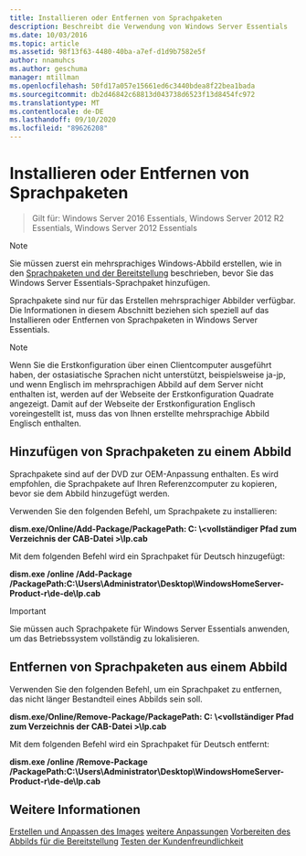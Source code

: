 ```yaml
---
title: Installieren oder Entfernen von Sprachpaketen
description: Beschreibt die Verwendung von Windows Server Essentials
ms.date: 10/03/2016
ms.topic: article
ms.assetid: 98f13f63-4480-40ba-a7ef-d1d9b7582e5f
author: nnamuhcs
ms.author: geschuma
manager: mtillman
ms.openlocfilehash: 50fd17a057e15661ed6c3440bdea8f22bea1bada
ms.sourcegitcommit: db2d46842c68813d043738d6523f13d8454fc972
ms.translationtype: MT
ms.contentlocale: de-DE
ms.lasthandoff: 09/10/2020
ms.locfileid: "89626208"
---
```

# <a name="install-or-remove-language-packs"></a>Installieren oder Entfernen von Sprachpaketen

>Gilt für: Windows Server 2016 Essentials, Windows Server 2012 R2 Essentials, Windows Server 2012 Essentials

> [!NOTE]
>  Sie müssen zuerst ein mehrsprachiges Windows-Abbild erstellen, wie in den [Sprachpaketen und der Bereitstellung](/previous-versions/windows/it-pro/windows-8.1-and-8/hh824829(v=win.10)) beschrieben, bevor Sie das Windows Server Essentials-Sprachpaket hinzufügen.

 Sprachpakete sind nur für das Erstellen mehrsprachiger Abbilder verfügbar. Die Informationen in diesem Abschnitt beziehen sich speziell auf das Installieren oder Entfernen von Sprachpaketen in Windows Server Essentials.

> [!NOTE]
>  Wenn Sie die Erstkonfiguration über einen Clientcomputer ausgeführt haben, der ostasiatische Sprachen nicht unterstützt, beispielsweise ja-jp, und wenn Englisch im mehrsprachigen Abbild auf dem Server nicht enthalten ist, werden auf der Webseite der Erstkonfiguration Quadrate angezeigt. Damit auf der Webseite der Erstkonfiguration Englisch voreingestellt ist, muss das von Ihnen erstellte mehrsprachige Abbild Englisch enthalten.

## <a name="adding-language-packs-to-an-image"></a>Hinzufügen von Sprachpaketen zu einem Abbild
 Sprachpakete sind auf der DVD zur OEM-Anpassung enthalten. Es wird empfohlen, die Sprachpakete auf Ihren Referenzcomputer zu kopieren, bevor sie dem Abbild hinzugefügt werden.

 Verwenden Sie den folgenden Befehl, um Sprachpakete zu installieren:

 **dism.exe/Online/Add-Package/PackagePath: C: \\<vollständiger Pfad zum Verzeichnis der CAB-Datei \>\lp.cab**

 Mit dem folgenden Befehl wird ein Sprachpaket für Deutsch hinzugefügt:

 **dism.exe /online /Add-Package /PackagePath:C:\Users\Administrator\Desktop\WindowsHomeServer-Product-r\de-de\lp.cab**

> [!IMPORTANT]
>  Sie müssen auch Sprachpakete für Windows Server Essentials anwenden, um das Betriebssystem vollständig zu lokalisieren.

## <a name="removing-language-packs-from-an-image"></a>Entfernen von Sprachpaketen aus einem Abbild
 Verwenden Sie den folgenden Befehl, um ein Sprachpaket zu entfernen, das nicht länger Bestandteil eines Abbilds sein soll.

 **dism.exe/Online/Remove-Package/PackagePath: C: \\<vollständiger Pfad zum Verzeichnis der CAB-Datei \>\lp.cab**

 Mit dem folgenden Befehl wird ein Sprachpaket für Deutsch entfernt:

 **dism.exe /online /Remove-Package /PackagePath:C:\Users\Administrator\Desktop\WindowsHomeServer-Product-r\de-de\lp.cab**

## <a name="see-also"></a>Weitere Informationen

 [Erstellen und Anpassen des Images](Creating-and-Customizing-the-Image.md) [weitere Anpassungen](Additional-Customizations.md) [Vorbereiten des Abbilds für die Bereitstellung](Preparing-the-Image-for-Deployment.md) [Testen der Kundenfreundlichkeit](Testing-the-Customer-Experience.md)